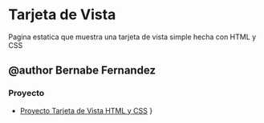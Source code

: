 # Tarjeta de Vista

Pagina estatica que muestra una tarjeta de vista simple hecha con HTML y CSS

## @author Bernabe Fernandez

### Proyecto

- [Proyecto Tarjeta de Vista HTML y CSS](https://Bernabe-Fernandez.github.oi/tarejta-de-vista/tarjeta-html-css)
  }
